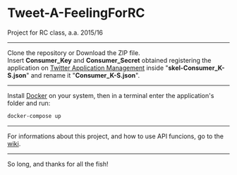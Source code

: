 # Tweet-A-FeelingForRC

Project for RC class, a.a. 2015/16

________________________________

Clone the repository or Download the ZIP file.  
Insert **Consumer\_Key** and **Consumer\_Secret** obtained registering the application on [Twitter Application Management](https://apps.twitter.com/) inside "**skel-Consumer\_K-S.json**" and rename it "**Consumer\_K-S.json**".
________________________________

Install [Docker](https://docs.docker.com/) on your system, then in a terminal enter the application's folder and run:

```bash
docker-compose up
```

________________________________

For informations about this project, and how to use API funcions, go to the [wiki](https://github.com/TweetAFeelingRC1516/Tweet-A-FeelingForRC/wiki).  

________________________________
  
So long, and thanks for all the fish!
